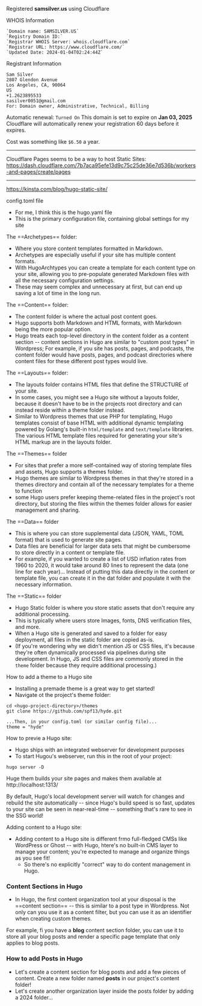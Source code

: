 
Registered **samsilver.us** using Cloudflare 

WHOIS Information
```
`Domain name: SAMSILVER.US`
`Registry Domain ID:`
`Registrar WHOIS Server: whois.cloudflare.com`
`Registrar URL: https://www.cloudflare.com/`
`Updated Date: 2024-01-04T02:24:44Z`
```

Registrant Information
```
Sam Silver
2807 Glendon Avenue
Los Angeles, CA, 90064
US
+1.2623895533
sasilver0051@gmail.com
For: Domain owner, Administrative, Technical, Billing

```

Automatic renewal: `Turned On`
This domain is set to expire on **Jan 03, 2025**
Cloudflare will automatically renew your registration 60 days before it expires.

Cost was something like `$6.50` a year.

----

Cloudflare Pages seems to be a way to host Static Sites: 
https://dash.cloudflare.com/7b7aca95efe13d9c75c25de36e7d536b/workers-and-pages/create/pages

-----
https://kinsta.com/blog/hugo-static-site/

config.toml file
- For me, I think this is the hugo.yaml file
- This is the primary configuration file, containing global settings for my site

The ==Archetypes== folder:
- Where you store content templates formatted in Markdown.
- Archetypes are especially useful if your site has multiple content formats.
- With HugoArchtypes you can create a template for each content type on your site, allowing you to pre-populate generated Markdown files with all the necessary configuration settings.
- These may seem complex and unnecessary at first, but can end up saving a lot of time in the long run.

The ==Content== folder:
- The content folder is where the actual post content goes.
- Hugo supports both Markdown and HTML formats, with Markdown being the more popular option.
- Hugo treats each top-level directory in the content folder as a content section -- content sections in Hugo are similar to "custom post types" in Wordpress; For example, if you site has posts, pages, and podcasts, the content folder would have posts, pages, and podcast directories where content files for these different post types would live.

The ==Layouts== folder:
- The layouts folder contains HTML files that define the STRUCTURE of your site.
- In some cases, you might see a Hugo site without a layouts folder, because it doesn't have to be in the projects root directory and can instead reside within a theme folder instead.
- Similar to Wordpress themes that use PHP for templating, Hugo templates consist of base HTML with additional dynamic templating powered by Golang's built-in `html/template` and `text/template` libraries. The various HTML template files required for generating your site's HTML markup are in the layouts folder.

The ==Themes== folder
- For sites that prefer a more self-contained way of storing template files and assets, Hugo supports a themes folder.
- Hugo themes are similar to Wordpress themes in that they're stored in a themes directory and contain all of the necessary templates for a theme to function 
- some Hugo users prefer keeping theme-related files in the project's root directory, but storing the files within the themes folder allows for easier management and sharing.

The ==Data== folder
- This is where you can store supplemental data (JSON, YAML, TOML format) that is used to generate site pages.
- Data files are beneficial for larger data sets that might be cumbersome to store directly in a content or template file.
- For example, if you wanted to create a list of USD inflation rates from 1960 to 2020, it would take around 80 lines to represent the data (one line for each year)... Instead of putting this data directly in the content or template file, you can create it in the dat folder and populate it with the necessary information.

The ==Static== folder
- Hugo Static folder is where you store static assets that don't require any additional processing.
- This is typically where users store Images, fonts, DNS verification files, and more.
- When a Hugo site is generated and saved to a folder for easy deployment, all files in the static folder are copied as-is.
- (If you're wondering why we didn't mention JS or CSS files, it's because they're often dynamically processed via pipelines during site development. In Hugo, JS and CSS files are commonly stored in the `theme` folder because they require additional processing.)

How to add a theme to a Hugo site
- Installing a premade theme is a great way to get started!
- Navigate ot the project's theme folder:
```
cd <hugo-project-directory>/themes
git clone https://github.com/spf13/hyde.git

...Then, in your config.toml (or similar config file)...
theme = "hyde"
```

How to previe a Hugo site:
- Hugo ships with an integrated webserver for development purposes
- To start Hugou's webserver, run this in the root of your project:

```
hugo server -D
```
Huge them builds your site pages and makes them available at http://localhost:1313/

By default, Hugo's local development server will watch for changes and rebuild the site automatically -- since Hugo's build speed is so fast, updates to your site can be seen in near-real-time -- something that's rare to see in the SSG world!


Adding content to a Hugo site:
- Adding content to a Hugo site is different frmo full-fledged CMSs like WordPress or Ghost -- with Hugo, htere's no built-in CMS layer to manage your content; you're expected to manage and organize things as you see fit!
	- So there's no explicitly "correct" way to do content management in Hugo.

### Content Sections in Hugo
- In Hugo, the first content organization tool at your disposal is the ==content section== -- this is similar to a post type in Wordpress. Not only can you use it as a content filter, but you can use it as an identifier when creating custom themes.

For example, fi you have a **blog** content section folder, you can use it to store all your blog posts and render a specific page template that only applies to blog posts.

### How to add Posts in Hugo
- Let's create a content section for blog posts and add a few pieces of content. Create a new folder named **posts**  in our project's content folder!
- Let's create another organization layer inside the posts folder by adding a 2024 folder...
















